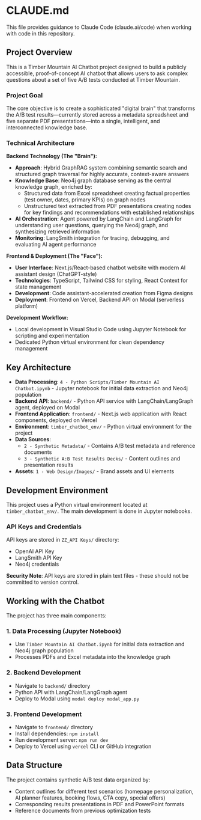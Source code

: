 # CLAUDE.md

This file provides guidance to Claude Code (claude.ai/code) when working with code in this repository.

## Project Overview

This is a Timber Mountain AI Chatbot project designed to build a publicly accessible, proof-of-concept AI chatbot that allows users to ask complex questions about a set of five A/B tests conducted at Timber Mountain.

### Project Goal

The core objective is to create a sophisticated "digital brain" that transforms the A/B test results—currently stored across a metadata spreadsheet and five separate PDF presentations—into a single, intelligent, and interconnected knowledge base.

### Technical Architecture

**Backend Technology (The "Brain"):**

- **Approach**: Hybrid GraphRAG system combining semantic search and structured graph traversal for highly accurate, context-aware answers
- **Knowledge Base**: Neo4j graph database serving as the central knowledge graph, enriched by:
  - Structured data from Excel spreadsheet creating factual properties (test owner, dates, primary KPIs) on graph nodes
  - Unstructured text extracted from PDF presentations creating nodes for key findings and recommendations with established relationships
- **AI Orchestration**: Agent powered by LangChain and LangGraph for understanding user questions, querying the Neo4j graph, and synthesizing retrieved information
- **Monitoring**: LangSmith integration for tracing, debugging, and evaluating AI agent performance

**Frontend & Deployment (The "Face"):**

- **User Interface**: Next.js/React-based chatbot website with modern AI assistant design (ChatGPT-style)
- **Technologies**: TypeScript, Tailwind CSS for styling, React Context for state management
- **Development**: Code assistant-accelerated creation from Figma designs
- **Deployment**: Frontend on Vercel, Backend API on Modal (serverless platform)

**Development Workflow:**

- Local development in Visual Studio Code using Jupyter Notebook for scripting and experimentation
- Dedicated Python virtual environment for clean dependency management

## Key Architecture

- **Data Processing**: `4 - Python Scripts/Timber Mountain AI Chatbot.ipynb` - Jupyter notebook for initial data extraction and Neo4j population
- **Backend API**: `backend/` - Python API service with LangChain/LangGraph agent, deployed on Modal
- **Frontend Application**: `frontend/` - Next.js web application with React components, deployed on Vercel
- **Environment**: `timber_chatbot_env/` - Python virtual environment for the project
- **Data Sources**: 
  - `2 - Synthetic Metadata/` - Contains A/B test metadata and reference documents
  - `3 - Synthetic A:B Test Results Decks/` - Content outlines and presentation results
- **Assets**: `1 - Web Design/Images/` - Brand assets and UI elements

## Development Environment

This project uses a Python virtual environment located at `timber_chatbot_env/`. The main development is done in Jupyter notebooks.

### API Keys and Credentials

API keys are stored in `ZZ_API Keys/` directory:
- OpenAI API Key
- LangSmith API Key  
- Neo4j credentials

**Security Note**: API keys are stored in plain text files - these should not be committed to version control.

## Working with the Chatbot

The project has three main components:

### 1. Data Processing (Jupyter Notebook)
- Use `Timber Mountain AI Chatbot.ipynb` for initial data extraction and Neo4j graph population
- Processes PDFs and Excel metadata into the knowledge graph

### 2. Backend Development
- Navigate to `backend/` directory
- Python API with LangChain/LangGraph agent
- Deploy to Modal using `modal deploy modal_app.py`

### 3. Frontend Development
- Navigate to `frontend/` directory
- Install dependencies: `npm install`
- Run development server: `npm run dev`
- Deploy to Vercel using `vercel` CLI or GitHub integration

## Data Structure

The project contains synthetic A/B test data organized by:
- Content outlines for different test scenarios (homepage personalization, AI planner features, booking flows, CTA copy, special offers)
- Corresponding results presentations in PDF and PowerPoint formats
- Reference documents from previous optimization tests